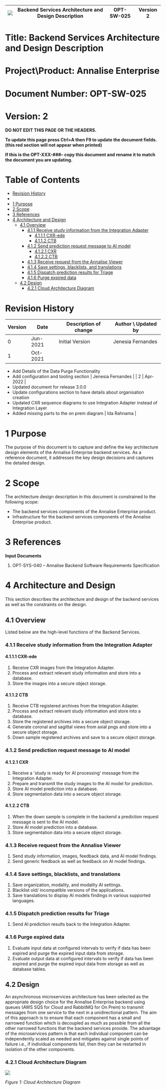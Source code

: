 | ![](RackMultipart20220601-1-ct2m68_html_7a5247976efef1f4.png) | **Backend Services Architecture and Design Description** | **OPT-SW-025** | **Version 2** |
| --- | --- | --- | --- |

# Title: Backend Services Architecture and Design Description

# Project\Product: Annalise Enterprise

# Document Number: OPT-SW-025

# Version: 2

**DO NOT EDIT THIS PAGE OR THE HEADERS.**

**To update this page press Ctrl+A then F9 to update the document fields. (this red section will not appear when printed)**

**If this is the OPT-XXX-###– copy this document and rename it to match the document you are updating.**

# Table of Contents
<!-- START doctoc generated TOC please keep comment here to allow auto update -->
<!-- DON'T EDIT THIS SECTION, INSTEAD RE-RUN doctoc TO UPDATE -->

- [Revision History](#revision-history)
- [](#)
- [1 Purpose](#1-purpose)
- [2 Scope](#2-scope)
- [3 References](#3-references)
- [4 Architecture and Design](#4-architecture-and-design)
  - [4.1 Overview](#41-overview)
    - [4.1.1 Receive study information from the Integration Adapter](#411-receive-study-information-from-the-integration-adapter)
      - [4.1.1.1 CXR-ede](#4111-cxr-ede)
      - [4.1.1.2 CTB](#4112-ctb)
    - [4.1.2 Send prediction request message to AI model](#412-send-prediction-request-message-to-ai-model)
      - [4.1.2.1 CXR](#4121-cxr)
      - [4.1.2.2 CTB](#4122-ctb)
    - [4.1.3 Receive request from the Annalise Viewer](#413-receive-request-from-the-annalise-viewer)
    - [4.1.4 Save settings, blacklists, and translations](#414-save-settings-blacklists-and-translations)
    - [4.1.5 Dispatch prediction results for Triage](#415-dispatch-prediction-results-for-triage)
    - [4.1.6 Purge expired data](#416-purge-expired-data)
  - [4.2 Design](#42-design)
    - [4.2.1 Cloud Architecture Diagram](#421-cloud-architecture-diagram)

<!-- END doctoc generated TOC please keep comment here to allow auto update -->

# Revision History

| **Version**   | **Date**   | **Description of change**   | **Author \ Updated by**   |
| --- | --- | --- | --- |
| 0 | Jun-2021 | Initial Version | Jenesia Fernandes |
| 1 | Oct-2021 |
- Add Details of the Data Purge Functionality
- Add configuration and tooling section
 | Jenesia Fernandes |
| 2 | Apr-2022 |
- Updated document for release 3.0.0
- Update configurations section to have details about organisation creation
- Updated CXR sequence diagrams to use Integration Adapter instead of Integration Layer
- Added missing parts to the on prem diagram
 | Ida Rahnama |

#


# 1 Purpose

The purpose of this document is to capture and define the key architecture design elements of the Annalise Enterprise backend services. As a reference document, it addresses the key design decisions and captures the detailed design.

# 2 Scope

The architecture design description in this document is constrained to the following scope:

- The backend services components of the Annalise Enterprise product.
- Infrastructure for the backend services components of the Annalise Enterprise product.

# 3 References

**Input Documents**

1. OPT-SYS-040 – Annalise Backend Software Requirements Specification

# 4 Architecture and Design

This section describes the architecture and design of the backend services as well as the constraints on the design.

## 4.1 Overview

Listed below are the high-level functions of the Backend Services.

### 4.1.1 Receive study information from the Integration Adapter

#### 4.1.1.1 CXR-ede

1. Receive CXR images from the Integration Adapter.
2. Process and extract relevant study information and store into a database.
3. Store the images into a secure object storage.

#### 4.1.1.2 CTB

1. Receive CTB registered archives from the Integration Adapter.
2. Process and extract relevant study information and store into a database.
3. Store the registered archives into a secure object storage.
4. Generate coronal and sagittal views from axial pngs and store into a secure object storage.
5. Down sample registered archives and save to a secure object storage.

### 4.1.2 Send prediction request message to AI model

#### 4.1.2.1 CXR

1. Receive a &#39;study is ready for AI processing&#39; message from the Integration Adapter.
2. Prepare and transmit the study images to the AI model for prediction.
3. Store AI model prediction into a database.
4. Store segmentation data into a secure object storage.

#### 4.1.2.2 CTB

1. When the down sample is complete in the backend a prediction request message is sent to the AI model.
2. Store AI model prediction into a database.
3. Store segmentation data into a secure object storage.

### 4.1.3 Receive request from the Annalise Viewer

1. Send study information, images, feedback data, and AI model findings.
2. Send generic feedback as well as feedback on AI model findings.

### 4.1.4 Save settings, blacklists, and translations

1. Save organization, modality, and modality AI settings.
2. Blacklist old/ incompatible versions of the applications.
3. Save translations to display AI models findings in various supported languages.

### 4.1.5 Dispatch prediction results for Triage

1. Send AI prediction results back to the Integration Adapter.

### 4.1.6 Purge expired data

1. Evaluate input data at configured intervals to verify if data has been expired and purge the expired input data from storage.
2. Evaluate output data at configured intervals to verify if data has been expired and purge the expired input data from storage as well as database tables.

## 4.2 Design

An asynchronous microservices architecture has been selected as the appropriate design choice for the Annalise Enterprise backend using queues (AWS SQS for Cloud and RabbitMQ for On Prem) to transmit messages from one service to the next in a unidirectional pattern. The aim of this approach is to ensure that each component has a small and narrowed function which is decoupled as much as possible from all the other narrowed functions that the backend services provide. The advantage of the microservices pattern is that each individual component can be independently scaled as needed and mitigates against single points of failure i.e., if individual components fail, then they can be restarted in isolation of the other components.

### 4.2.1 Cloud Architecture Diagram

<image src="../diagrams/ctb-architecture.svg">

_Figure 1: Cloud Architecture Diagram_